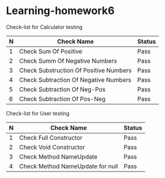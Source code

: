 # Learning-homework6
Check-list for Calculator testing

N | Check Name   | Status 
-- | -------------|--------
1 | Check Sum Of Positive   | Pass 
2 | Check Summ Of Negative Numbers   | Pass
3 | Check Substruction Of Positive Numbers   | Pass
4 | Check Subtraction Of Negative Numbers | Pass
5 | Check Subtraction Of Neg-Pos | Pass
6 | Check Subtraction Of Pos-Neg | Pass



Check-list for User testing

N | Check Name   | Status
-- | -------------|--------
1 | Check Full Constructor   | Pass
2 | Check Void Constructor | Pass
3 | Check Method NameUpdate  | Pass
4 | Check Method NameUpdate for null | Pass

